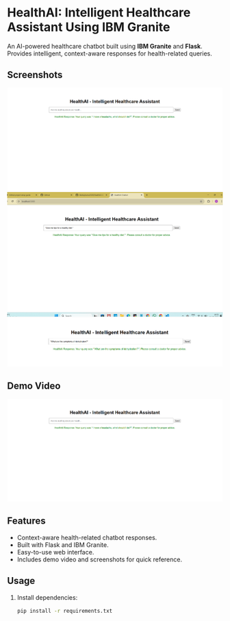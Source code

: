 # HealthAI: Intelligent Healthcare Assistant Using IBM Granite

An AI-powered healthcare chatbot built using **IBM Granite** and **Flask**.  
Provides intelligent, context-aware responses for health-related queries.

## Screenshots
![Home Page](Screenshots/HomePage.png)
![User Query](Screenshots/query1.png)
![AI Response](Screenshots/reponse.png)

## Demo Video
[![Watch the demo](Screenshots/HomePage.png)](video_demo/healthai%20Demovideo.mp4)

## Features
- Context-aware health-related chatbot responses.
- Built with Flask and IBM Granite.
- Easy-to-use web interface.
- Includes demo video and screenshots for quick reference.

## Usage
1. Install dependencies:
   ```bash
   pip install -r requirements.txt


